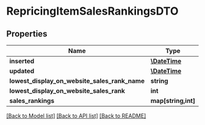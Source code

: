 # RepricingItemSalesRankingsDTO

## Properties
Name | Type | Description | Notes
------------ | ------------- | ------------- | -------------
**inserted** | [**\DateTime**](\DateTime.md) |  | [optional] 
**updated** | [**\DateTime**](\DateTime.md) |  | [optional] 
**lowest_display_on_website_sales_rank_name** | **string** |  | [optional] 
**lowest_display_on_website_sales_rank** | **int** |  | [optional] 
**sales_rankings** | **map[string,int]** |  | [optional] 

[[Back to Model list]](../README.md#documentation-for-models) [[Back to API list]](../README.md#documentation-for-api-endpoints) [[Back to README]](../README.md)


